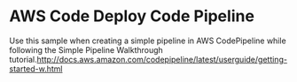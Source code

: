 # AWS Code Deploy Code Pipeline
Use this sample when creating a simple pipeline in AWS CodePipeline while following the Simple Pipeline Walkthrough tutorial.http://docs.aws.amazon.com/codepipeline/latest/userguide/getting-started-w.html
